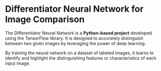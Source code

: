 <h1>Differentiator Neural Network for Image Comparison</h1>


<p>The Differentiator Neural Network is a <strong>Python-based project</strong> developed using the TensorFlow library. It is designed to accurately distinguish between two given images by leveraging the power of deep learning.</p>

<p>By training the neural network on a dataset of labeled images, it learns to identify and highlight the distinguishing features or characteristics of each input image.</p>




